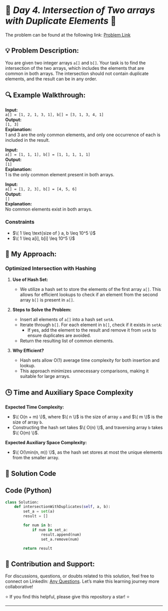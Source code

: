 

# 🚀 _Day 4. Intersection of Two arrays with Duplicate Elements_ 🧠

The problem can be found at the following link: [Problem Link](https://www.geeksforgeeks.org/batch/gfg-160-problems/track/hashing-gfg-160/problem/intersection-of-two-arrays-with-duplicate-elements)

## 💡 **Problem Description:**

You are given two integer arrays `a[]` and `b[]`. Your task is to find the intersection of the two arrays, which includes the elements that are common in both arrays. The intersection should not contain duplicate elements, and the result can be in any order.

## 🔍 **Example Walkthrough:**

**Input:**  
`a[] = [1, 2, 1, 3, 1], b[] = [3, 1, 3, 4, 1]`  
**Output:**  
`[1, 3]`  
**Explanation:**  
1 and 3 are the only common elements, and only one occurrence of each is included in the result.

**Input:**  
`a[] = [1, 1, 1], b[] = [1, 1, 1, 1, 1]`  
**Output:**  
`[1]`  
**Explanation:**  
1 is the only common element present in both arrays.

**Input:**  
`a[] = [1, 2, 3], b[] = [4, 5, 6]`  
**Output:**  
`[]`  
**Explanation:**  
No common elements exist in both arrays.

### **Constraints**

- $\( 1 \leq \text{size of } a, b \leq 10^5 \)$
- $\( 1 \leq a[i], b[i] \leq 10^5 \)$

## 🎯 **My Approach:**

### **Optimized Intersection with Hashing**

1. **Use of Hash Set:**

   - We utilize a hash set to store the elements of the first array `a[]`. This allows for efficient lookups to check if an element from the second array `b[]` is present in `a[]`.

2. **Steps to Solve the Problem:**

   - Insert all elements of `a[]` into a hash set `setA`.
   - Iterate through `b[]`. For each element in `b[]`, check if it exists in `setA`:
     - If yes, add the element to the result and remove it from `setA` to ensure duplicates are avoided.
   - Return the resulting list of common elements.

3. **Why Efficient?**
   - Hash sets allow O(1) average time complexity for both insertion and lookup.
   - This approach minimizes unnecessary comparisons, making it suitable for large arrays.

## 🕒 **Time and Auxiliary Space Complexity**

**Expected Time Complexity:**

- $\( O(n + m) \)$, where $\( n \)$ is the size of array `a` and $\( m \)$ is the size of array `b`.
- Constructing the hash set takes $\( O(n) \)$, and traversing array `b` takes $\( O(m) \)$.

**Expected Auxiliary Space Complexity:**

- $\( O(\min(n, m)) \)$, as the hash set stores at most the unique elements from the smaller array.

## 📝 **Solution Code**

## Code (Python)

```python
class Solution:
    def intersectionWithDuplicates(self, a, b):
        set_a = set(a)
        result = []

        for num in b:
            if num in set_a:
                result.append(num)
                set_a.remove(num)

        return result
```

## 🎯 **Contribution and Support:**

For discussions, questions, or doubts related to this solution, feel free to connect on LinkedIn: [Any Questions](https://www.linkedin.com/in/abhay-valand-4aa92723a/). Let’s make this learning journey more collaborative!

⭐ If you find this helpful, please give this repository a star! ⭐

---
